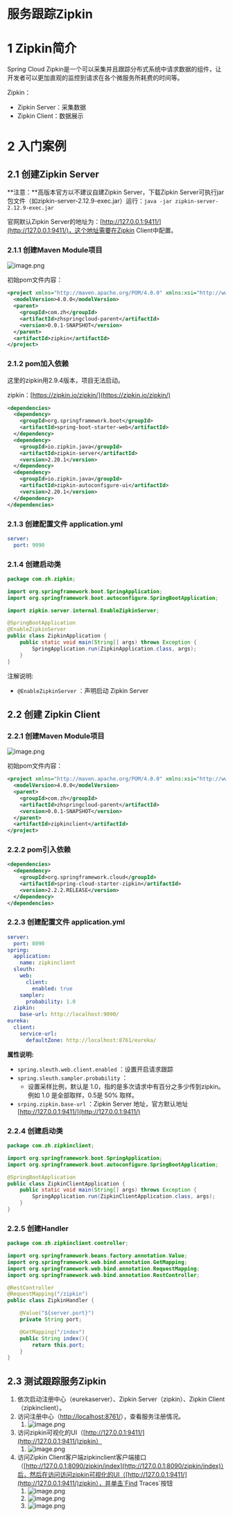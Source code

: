 # 服务跟踪Zipkin

# 1 Zipkin简介
Spring Cloud Zipkin是一个可以采集并且跟踪分布式系统中请求数据的组件，让开发者可以更加直观的监控到请求在各个微服务所耗费的时间等。

Zipkin：

- Zipkin Server：采集数据
- Zipkin Client：数据展示

# 2 入门案例
## 2.1 创建Zipkin Server
**注意：**高版本官方以不建议自建Zipkin Server，下载Zipkin Server可执行jar包文件（如zipkin-server-2.12.9-exec.jar）运行：`java -jar zipkin-server-2.12.9-exec.jar`

官网默认Zipkin Server的地址为：[http://127.0.0.1:9411/](http://127.0.0.1:9411/)，这个地址需要在Zipkin Client中配置。

### 2.1.1 创建Maven Module项目
![image.png](https://zhishan-zh.github.io/media/spring-cloud-zipkin-97b0-fb44b114ca4c.png)

初始pom文件内容：

```xml
<project xmlns="http://maven.apache.org/POM/4.0.0" xmlns:xsi="http://www.w3.org/2001/XMLSchema-instance" xsi:schemaLocation="http://maven.apache.org/POM/4.0.0 https://maven.apache.org/xsd/maven-4.0.0.xsd">
  <modelVersion>4.0.0</modelVersion>
  <parent>
    <groupId>com.zh</groupId>
    <artifactId>zhspringcloud-parent</artifactId>
    <version>0.0.1-SNAPSHOT</version>
  </parent>
  <artifactId>zipkin</artifactId>
</project>
```

### 2.1.2 pom加入依赖
这里的zipkin用2.9.4版本，项目无法启动。

zipkin：[https://zipkin.io/zipkin/](https://zipkin.io/zipkin/)

```xml
<dependencies>
  <dependency>
    <groupId>org.springframework.boot</groupId>
    <artifactId>spring-boot-starter-web</artifactId>
  </dependency>
  <dependency>
    <groupId>io.zipkin.java</groupId>
    <artifactId>zipkin-server</artifactId>
    <version>2.20.1</version>
  </dependency>
  <dependency>
    <groupId>io.zipkin.java</groupId>
    <artifactId>zipkin-autoconfigure-ui</artifactId>
    <version>2.20.1</version>
  </dependency>
</dependencies>
```

### 2.1.3 创建配置文件 application.yml

```yaml
server:
  port: 9090
```

### 2.1.4 创建启动类

```java
package com.zh.zipkin;

import org.springframework.boot.SpringApplication;
import org.springframework.boot.autoconfigure.SpringBootApplication;

import zipkin.server.internal.EnableZipkinServer;

@SpringBootApplication
@EnableZipkinServer
public class ZipkinApplication {
	public static void main(String[] args) throws Exception {
		SpringApplication.run(ZipkinApplication.class, args);
	}
}
```
注解说明:

- `@EnableZipkinServer` ：声明启动 Zipkin Server

## 2.2 创建 Zipkin Client
### 2.2.1 创建Maven Module项目
![image.png](https://zhishan-zh.github.io/media/spring-cloud-zipkin-a346-2ed34edb47b1.png)

初始pom文件内容：

```xml
<project xmlns="http://maven.apache.org/POM/4.0.0" xmlns:xsi="http://www.w3.org/2001/XMLSchema-instance" xsi:schemaLocation="http://maven.apache.org/POM/4.0.0 https://maven.apache.org/xsd/maven-4.0.0.xsd">
  <modelVersion>4.0.0</modelVersion>
  <parent>
    <groupId>com.zh</groupId>
    <artifactId>zhspringcloud-parent</artifactId>
    <version>0.0.1-SNAPSHOT</version>
  </parent>
  <artifactId>zipkinclient</artifactId>
</project>
```

### 2.2.2 pom引入依赖

```xml
<dependencies>
  <dependency>
    <groupId>org.springframework.cloud</groupId>
    <artifactId>spring-cloud-starter-zipkin</artifactId>
    <version>2.2.2.RELEASE</version>
  </dependency>
</dependencies>
```

### 2.2.3 创建配置文件 application.yml

```yaml
server:
  port: 8090
spring:
  application:
    name: zipkinclient
  sleuth:
    web:
      client:
        enabled: true
    sampler:
      probability: 1.0
  zipkin:
    base-url: http://localhost:9090/
eureka:
  client:
    service-url:
      defaultZone: http://localhost:8761/eureka/
```
**属性说明:**

- `spring.sleuth.web.client.enabled` ：设置开启请求跟踪
- `spring.sleuth.sampler.probability` ：
    - 设置采样比例，默认是 1.0，指的是多次请求中有百分之多少传到zipkin。例如 1.0 是全部取样，0.5是 50% 取样。
- `srping.zipkin.base-url` ：Zipkin Server 地址，官方默认地址[http://127.0.0.1:9411/](http://127.0.0.1:9411/)

### 2.2.4 创建启动类

```java
package com.zh.zipkinclient;

import org.springframework.boot.SpringApplication;
import org.springframework.boot.autoconfigure.SpringBootApplication;

@SpringBootApplication
public class ZipkinClientApplication {
	public static void main(String[] args) throws Exception {
		SpringApplication.run(ZipkinClientApplication.class, args);
	}
}
```

### 2.2.5 创建Handler

```java
package com.zh.zipkinclient.controller;

import org.springframework.beans.factory.annotation.Value;
import org.springframework.web.bind.annotation.GetMapping;
import org.springframework.web.bind.annotation.RequestMapping;
import org.springframework.web.bind.annotation.RestController;

@RestController
@RequestMapping("/zipkin")
public class ZipkinHandler {

    @Value("${server.port}")
    private String port;

    @GetMapping("/index")
    public String index(){
        return this.port;
    }
}
```

## 2.3 测试跟踪服务Zipkin

1. 依次启动注册中心（eurekaserver）、Zipkin Server（zipkin）、Zipkin Client（zipkinclient）。
1. 访问注册中心（[http://localhost:8761/](http://localhost:8761/)），查看服务注册情况。
   1. ![image.png](https://zhishan-zh.github.io/media/spring-cloud-zipkin-84a6-79c3015a2ecd.png)
3. 访问zipkin可视化的UI（[http://127.0.0.1:9411/](http://127.0.0.1:9411/)zipkin）
   1. ![image.png](https://zhishan-zh.github.io/media/spring-cloud-zipkin-9c0f-a79dfe124b4c.png)
4. 访问Zipkin Client客户端zipkinclient客户端接口（[http://127.0.0.1:8090/zipkin/index](http://127.0.0.1:8090/zipkin/index)）后，然后在访问访问zipkin可视化的UI（[http://127.0.0.1:9411/](http://127.0.0.1:9411/)zipkin），并单击`Find Traces`按钮
   1. ![image.png](https://zhishan-zh.github.io/media/spring-cloud-zipkin-8306-ca51b829d250.png)
   1. ![image.png](https://zhishan-zh.github.io/media/spring-cloud-zipkin-9741-4e326589bf9f.png)
   1. ![image.png](https://zhishan-zh.github.io/media/spring-cloud-zipkin-b0be-9604d6179490.png)

